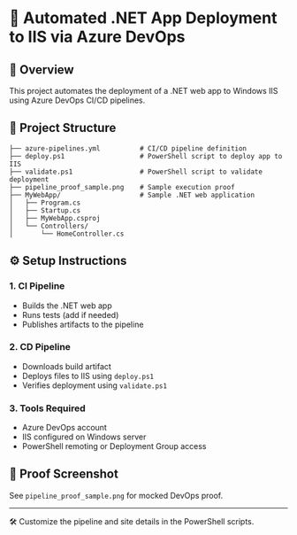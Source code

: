 # 🚀 Automated .NET App Deployment to IIS via Azure DevOps

## 📘 Overview
This project automates the deployment of a .NET web app to Windows IIS using Azure DevOps CI/CD pipelines.

## 📁 Project Structure

```
├── azure-pipelines.yml          # CI/CD pipeline definition
├── deploy.ps1                   # PowerShell script to deploy app to IIS
├── validate.ps1                 # PowerShell script to validate deployment
├── pipeline_proof_sample.png    # Sample execution proof
├── MyWebApp/                    # Sample .NET web application
│   ├── Program.cs
│   ├── Startup.cs
│   ├── MyWebApp.csproj
│   └── Controllers/
│       └── HomeController.cs
```

## ⚙️ Setup Instructions

### 1. CI Pipeline
- Builds the .NET web app
- Runs tests (add if needed)
- Publishes artifacts to the pipeline

### 2. CD Pipeline
- Downloads build artifact
- Deploys files to IIS using `deploy.ps1`
- Verifies deployment using `validate.ps1`

### 3. Tools Required
- Azure DevOps account
- IIS configured on Windows server
- PowerShell remoting or Deployment Group access

## 📸 Proof Screenshot
See `pipeline_proof_sample.png` for mocked DevOps proof.

---

🛠️ Customize the pipeline and site details in the PowerShell scripts.
